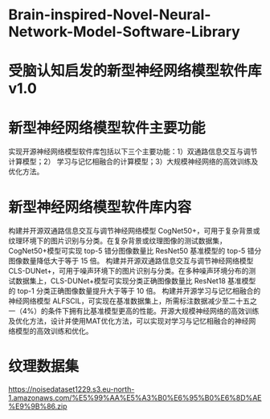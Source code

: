 # Brain-inspired-Novel-Neural-Network-Model-Software-Library
# 受脑认知启发的新型神经网络模型软件库v1.0 

# 新型神经网络模型软件主要功能
实现开源神经网络模型软件库包括以下三个主要功能：1）双通路信息交互与调节计算模型；2） 学习与记忆相融合的计算模型；3）大规模神经网络的高效训练及优化方法。

# 新型神经网络模型软件库内容
构建并开源双通路信息交互与调节神经网络模型 CogNet50+，可用于复杂背景或纹理环境下的图片识别与分类。在复杂背景或纹理图像的测试数据集，CogNet50+模型可实现 top-5 错分图像数量比 ResNet50 基准模型的 top-5 错分图像数量降低大于等于 15 倍。
构建并开源双通路信息交互与调节神经网络模型 CLS-DUNet+，可用于噪声环境下的图片识别与分类。在多种噪声环境分布的测试数据集上，CLS-DUNet+模型可实现分类正确图像数量比 ResNet18 基准模型的 top-1 分类正确图像数量提升大于等于 10 倍。
构建并开源学习与记忆相融合的神经网络模型 ALFSCIL，可实现在基准数据集上，所需标注数据减少至二十五之一（4%）的条件下拥有比基准模型更高的性能。开源大规模神经网络的高效训练及优化方法，设计并使用MAT优化方法，可以实现对学习与记忆相融合的神经网络模型的高效训练和优化。

# 纹理数据集
https://noisedataset1229.s3.eu-north-1.amazonaws.com/%E5%99%AA%E5%A3%B0%E6%95%B0%E6%8D%AE%E9%9B%86.zip
